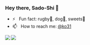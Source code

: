 ### Hey there, Sado-Shi 👋

- ⚡️ &nbsp; Fun fact: rugby🏉, dog🐶, sweets🍰
- 📫 &nbsp; How to reach me: [@ko31](https://twitter.com/derasado)

<a href="https://github.com/Sado-Shi">
  <img align="left" src="https://github-readme-stats.vercel.app/api?username=Sado-Shi&count_private=true&show_icons=true" />
</a>
<a href="https://github.com/Sado-Shi">
  <img align="left" src="https://github-readme-stats.vercel.app/api/top-langs/?username=Sado-Shi" />
</a>

